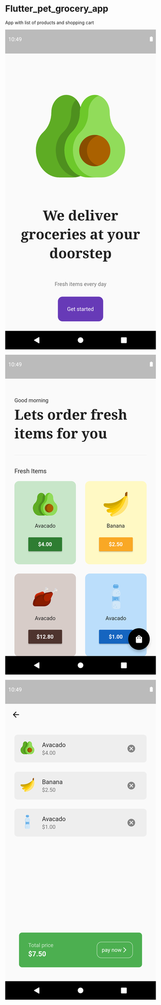 # Flutter_pet_grocery_app
App with list of products and shopping cart

![Splash screen](https://github.com/Abeli1995/Flutter_pet_grocery_app/blob/main/Screenshot_1693335074.png)


![List grocery screen](https://github.com/Abeli1995/Flutter_pet_grocery_app/blob/main/Screenshot_1693335408.png)


![Cart screen](https://github.com/Abeli1995/Flutter_pet_grocery_app/blob/main/Screenshot_1693335424.png)






